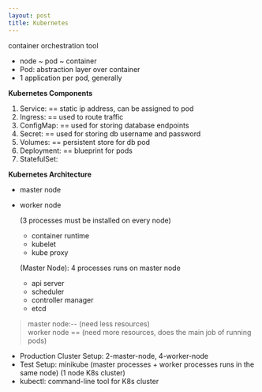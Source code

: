 ```yaml
---
layout: post
title: Kubernetes
---
```


container orchestration tool

- node ~ pod ~ container <br>
- Pod: abstraction layer over container <br>
- 1 application per pod, generally

**Kubernetes Components**

1. Service: == static ip address, can be assigned to pod
2. Ingress: == used to route traffic
3. ConfigMap: == used for storing database endpoints
4. Secret: == used for storing db username and password
5. Volumes: == persistent store for db pod
6. Deployment: == blueprint for pods
7. StatefulSet:

**Kubernetes Architecture**
- master node
- worker node

   (3 processes must be installed on every node) <br>
   - container runtime
   - kubelet
   - kube proxy

   (Master Node): 4 processes runs on master node <br>
   - api server
   - scheduler
   - controller manager
   - etcd

> master node:-- (need less resources) <br>
> worker node == (need more resources, does the main job of running pods)


- Production Cluster Setup: 2-master-node, 4-worker-node 
- Test Setup: minikube (master processes + worker processes runs in the same node) (1 node K8s cluster)
- kubectl: command-line tool for K8s cluster